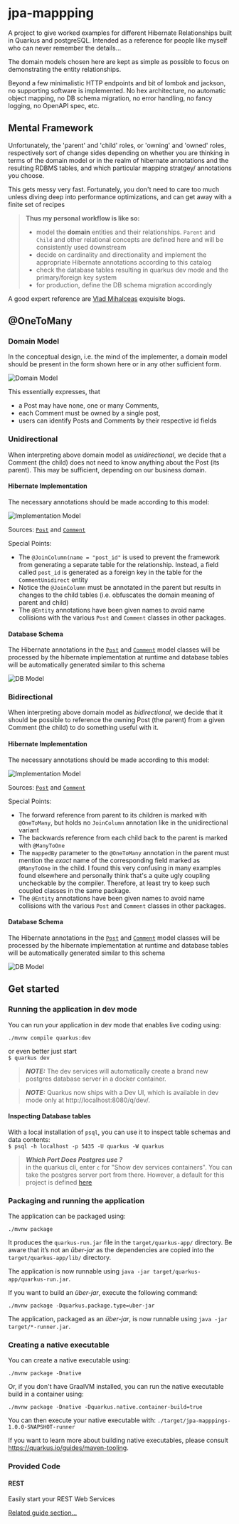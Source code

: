 # jpa-mappping

A project to give worked examples for different Hibernate Relationships 
built in Quarkus and postgreSQL. Intended as a reference for people like myself
who can never remember the details... 

The domain models chosen here are kept as simple as possible
to focus on demonstrating the entity relationships.

Beyond a few minimalistic HTTP endpoints and bit of lombok and jackson, no supporting software is implemented. No hex architecture,
no automatic object mapping, no DB schema migration, no error handling, no fancy logging, no OpenAPI spec, etc.

## Mental Framework
Unfortunately, the 'parent' and 'child' roles, or 'owning' and 'owned' roles, respectively
sort of change sides depending on whether you are thinking in terms of the domain model
or in the realm of hibernate annotations and the resulting RDBMS tables, and which 
particular mapping stratgey/ annotations you choose.  

This gets messy very fast. Fortunately, you don't need to care too much unless diving 
deep into performance optimizations, and can get away with a finite set of recipes

> **Thus my personal workflow is like so:**
> - model the **domain** entities and their relationships. 
`Parent` and `Child` and other relational concepts are defined here
and will be consistently used downstream
> - decide on cardinality and directionality and implement the appropriate Hibernate annotations according
to this catalog
> - check the database tables resulting in quarkus dev mode and the primary/foreign key system
> - for production, define the DB schema migration accordingly

A good expert reference are [Vlad Mihalceas](https://vladmihalcea.com/) exquisite blogs.

## @OneToMany 
### Domain Model
In the conceptual design, i.e. the mind of the implementer,
a domain model should be present in the form shown here or 
in any other sufficient form.

![Domain Model](http://www.plantuml.com/plantuml/proxy?cache=no&src=https://raw.githubusercontent.com/onouv/jpa-mappings/main/doc/onetomany/domain-model.class.puml)

This essentially expresses, that 
- a Post may have none, one or many
Comments,
- each Comment must be owned by a single post,
- users can identify Posts and Comments by their respective id fields

### Unidirectional
When interpreting above domain model as *unidirectional*, we
decide that a Comment (the child) does not need to know anything about the
Post (its parent). This may be sufficient, depending on our business domain.

#### Hibernate Implementation
The necessary annotations should be made according to this model:  

![Implementation Model](http://www.plantuml.com/plantuml/proxy?cache=no&src=https://raw.githubusercontent.com/onouv/jpa-mappings/main/doc/onetomany/unidirect/hibernate.class.puml)

Sources: [`Post`](src/main/java/onosoft/onetomany/unidirectional/model/Post.java)
and [`Comment`](src/main/java/onosoft/onetomany/unidirectional/model/Comment.java)  

Special Points:
- The `@JoinColumn(name = "post_id"` is used to prevent the 
framework from generating a separate table for the relationship.
Instead, a field called `post_id` is generated as a foreign key in 
the table for the `CommentUnidirect` entity
- Notice the `@JoinColumn` must be annotated in the parent but results
in changes to the child tables (i.e. obfuscates the domain meaning of parent and child)
- The `@Entity` annotations have been given names to avoid
name collisions with the various `Post` and `Comment` classes
in other packages.

#### Database Schema
The Hibernate annotations in the [`Post`](src/main/java/onosoft/onetomany/unidirectional/model/Post.java)
and [`Comment`](src/main/java/onosoft/onetomany/unidirectional/model/Comment.java)
model classes will be processed by the hibernate implementation at runtime
and database tables will be automatically generated similar to this schema  

![DB Model](http://www.plantuml.com/plantuml/proxy?cache=no&src=https://raw.githubusercontent.com/onouv/jpa-mappings/main/doc/onetomany/unidirect/database.puml)

### Bidirectional 
When interpreting above domain model as *bidirectional*, we
decide that it should be possible to reference the owning Post (the parent) from a given Comment (the child) to do 
something useful with it.

#### Hibernate Implementation
The necessary annotations should be made according to this model:

![Implementation Model](http://www.plantuml.com/plantuml/proxy?cache=no&src=https://raw.githubusercontent.com/onouv/jpa-mappings/main/doc/onetomany/bidirect/hibernate.class.puml)

Sources: [`Post`](src/main/java/onosoft/onetomany/bidirectional/model/Post.java)
and [`Comment`](src/main/java/onosoft/onetomany/bidirectional/model/Comment.java)

Special Points:
- The forward reference from parent to its children is marked with `@OneToMany`, but holds 
no `JoinColumn` annotation like in the unidirectional variant
- The backwards reference from each child back to the parent is marked with `@ManyToOne`
- The `mappedBy` parameter to the `@OneToMany` annotation in the parent must mention 
the *exact* name of the corresponding field marked as `@ManyToOne` in the child. I found this very confusing 
in many examples found elsewhere and personally think that's a quite ugly coupling uncheckable by the compiler.
Therefore, at least try to keep such coupled classes in the same package.
- The `@Entity` annotations have been given names to avoid
  name collisions with the various `Post` and `Comment` classes
  in other packages.

#### Database Schema
The Hibernate annotations in the [`Post`](src/main/java/onosoft/onetomany/bidirectional/model/Post.java)
and [`Comment`](src/main/java/onosoft/onetomany/bidirectional/model/Comment.java)
model classes will be processed by the hibernate implementation at runtime
and database tables will be automatically generated similar to this schema

![DB Model](http://www.plantuml.com/plantuml/proxy?cache=no&src=https://raw.githubusercontent.com/onouv/jpa-mappings/main/doc/onetomany/bidirect/database.puml)


## Get started

### Running the application in dev mode

You can run your application in dev mode that enables live coding using:
```shell script
./mvnw compile quarkus:dev
```

or even better just start   
```$ quarkus dev```

> **_NOTE:_** The dev services will automatically create a brand new postgres database server in a docker container.

> **_NOTE:_**  Quarkus now ships with a Dev UI, which is available in dev mode only at http://localhost:8080/q/dev/.

#### Inspecting Database tables
With a local installation of `psql`, you can use it to inspect table schemas
and data contents:   
```$ psql -h localhost -p 5435 -U quarkus -W quarkus```

> **_Which Port Does Postgres use ?_**  
> in the quarkus cli, enter `c` for "Show dev services containers". You can
     take the postgres server port from there. However, a default for this project is defined
     [here](src/main/resources/application.properties)  

### Packaging and running the application

The application can be packaged using:
```shell script
./mvnw package
```
It produces the `quarkus-run.jar` file in the `target/quarkus-app/` directory.
Be aware that it’s not an _über-jar_ as the dependencies are copied into the `target/quarkus-app/lib/` directory.

The application is now runnable using `java -jar target/quarkus-app/quarkus-run.jar`.

If you want to build an _über-jar_, execute the following command:
```shell script
./mvnw package -Dquarkus.package.type=uber-jar
```

The application, packaged as an _über-jar_, is now runnable using `java -jar target/*-runner.jar`.

### Creating a native executable

You can create a native executable using: 
```shell script
./mvnw package -Dnative
```

Or, if you don't have GraalVM installed, you can run the native executable build in a container using: 
```shell script
./mvnw package -Dnative -Dquarkus.native.container-build=true
```

You can then execute your native executable with: `./target/jpa-mapppings-1.0.0-SNAPSHOT-runner`

If you want to learn more about building native executables, please consult https://quarkus.io/guides/maven-tooling.

### Provided Code

#### REST

Easily start your REST Web Services

[Related guide section...](https://quarkus.io/guides/getting-started-reactive#reactive-jax-rs-resources)
